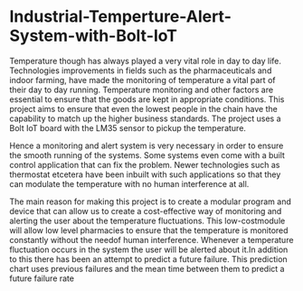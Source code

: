 # Industrial-Temperture-Alert-System-with-Bolt-IoT
Temperature though has always played a very vital role in day to day life. Technologies improvements in fields such as the pharmaceuticals and indoor farming, have made the monitoring of temperature a vital part of their day to day running. Temperature monitoring and other factors are essential to ensure that the goods are kept in appropriate conditions. This project aims to ensure that even the lowest people in the chain have the capability to match up the higher business standards. The project uses a Bolt IoT board with the LM35 sensor to pickup the temperature.

Hence a monitoring and alert system is very necessary in order to ensure the smooth running of the systems. Some systems even come with a built control application that can fix the problem. Newer technologies such as thermostat etcetera have been inbuilt with such applications so that they can modulate the temperature with no human interference at all.

The main reason for making this project is to create a modular program and device that can allow us to create a cost-effective way of monitoring and alerting the user about the temperature fluctuations. This low-costmodule will allow low level pharmacies to ensure that the temperature is monitored constantly without the needof human interference. Whenever a temperature fluctuation occurs in the system the user will be alerted about it.In addition to this there has been an attempt to predict a future failure. This prediction chart uses previous failures and the mean time between them to predict a future failure rate

